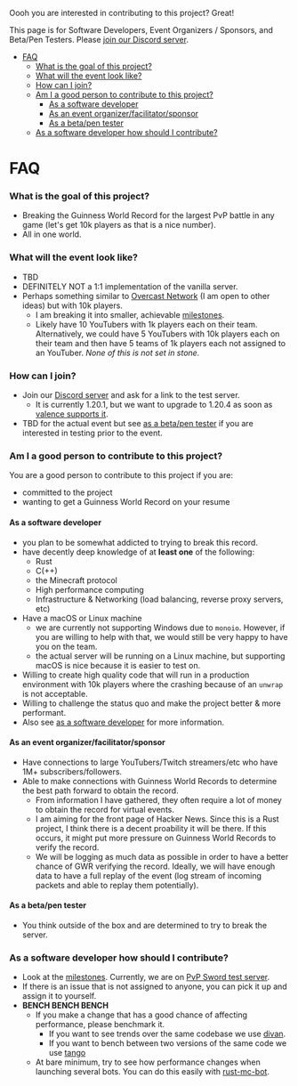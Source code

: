 Oooh you are interested in contributing to this project? Great! 

This page is for Software Developers, Event Organizers / Sponsors, and Beta/Pen Testers.
Please [join our Discord server](https://discord.gg/PBfnDtj5Wb).

- [FAQ](#faq)
    - [What is the goal of this project?](#what-is-the-goal-of-this-project)
    - [What will the event look like?](#what-will-the-event-look-like)
    - [How can I join?](#how-can-i-join)
    - [Am I a good person to contribute to this project?](#am-i-a-good-person-to-contribute-to-this-project)
      - [As a software developer](#as-a-software-developer)
      - [As an event organizer/facilitator/sponsor](#as-an-event-organizerfacilitatorsponsor)
      - [As a beta/pen tester](#as-a-betapen-tester)
    - [As a software developer how should I contribute?](#as-a-software-developer-how-should-i-contribute)

# FAQ

### What is the goal of this project?
- Breaking the Guinness World Record for the largest PvP battle in any game (let's get 10k players as that is a nice number).
- All in one world.

### What will the event look like?
- TBD
- DEFINITELY NOT a 1:1 implementation of the vanilla server.
- Perhaps something similar to [Overcast Network](https://oc.tc/) (I am open to other ideas) but with 10k players.
    - I am breaking it into smaller, achievable [milestones](https://github.com/andrewgazelka/hyperion/milestones).
    - Likely have 10 YouTubers with 1k players each on their team. Alternatively, we could have 5 YouTubers with 10k players each on their team and then have 5 teams of 1k players each not assigned to an YouTuber. *None of this is not set in stone.*

### How can I join?
- Join our [Discord server](https://discord.gg/PBfnDtj5Wb) and ask for a link to the test server.
    - It is currently 1.20.1, but we want to upgrade to 1.20.4 as soon as [valence supports it](https://github.com/valence-rs/valence/pull/599).
- TBD for the actual event but see [as a beta/pen tester](#as-a-betapen-tester) if you are interested in testing prior to the event.

### Am I a good person to contribute to this project?

You are a good person to contribute to this project if you are:

- committed to the project
- wanting to get a Guinness World Record on your resume

#### As a software developer
- you plan to be somewhat addicted to trying to break this record.
- have decently deep knowledge of at **least one** of the following: 
  - Rust
  - C(++)
  - the Minecraft protocol
  - High performance computing
  - Infrastructure & Networking (load balancing, reverse proxy servers, etc)
- Have a macOS or Linux machine 
  - we are currently not supporting Windows due to `monoio`. However, if you are willing to help with that, we would still be very happy to have you on the team.
  - the actual server will be running on a Linux machine, but supporting macOS is nice because it is easier to test on.
- Willing to create high quality code that will run in a production environment with 10k players where the crashing because of an `unwrap` is not acceptable.
- Willing to challenge the status quo and make the project better & more performant.
- Also see [as a software developer](#as-a-software-developer-how-should-i-contribute) for more information.

#### As an event organizer/facilitator/sponsor
- Have connections to large YouTubers/Twitch streamers/etc who have 1M+ subscribers/followers.
- Able to make connections with Guinness World Records to determine the best path forward to obtain the record.
  - From information I have gathered, they often require a lot of money to obtain the record for virtual events.
  - I am aiming for the front page of Hacker News. Since this is a Rust project, I think there is a decent proability it will be there. If this occurs, it might put more pressure on Guinness World Records to verify the record.
  - We will be logging as much data as possible in order to have a better chance of GWR verifying the record. Ideally, we will have enough data to have a full replay of the event (log stream of incoming packets and able to replay them potentially).


#### As a beta/pen tester
- You think outside of the box and are determined to try to break the server.

### As a software developer how should I contribute?
- Look at the [milestones](https://github.com/andrewgazelka/hyperion/milestones). Currently, we are on [PvP Sword test server](https://github.com/andrewgazelka/hyperion/milestone/1).
- If there is an issue that is not assigned to anyone, you can pick it up and assign it to yourself.
- **BENCH BENCH BENCH**
  - If you make a change that has a good chance of affecting performance, please benchmark it. 
    - If you want to see trends over the same codebase we use [divan](https://github.com/nvzqz/divan).
    - If you want to bench between two versions of the same code we use [tango](https://github.com/pnkfelix/tango)
  - At bare minimum, try to see how performance changes when launching several bots. You can do this easily with [rust-mc-bot](https://github.com/andrewgazelka/rust-mc-bot/tree/optimize).




